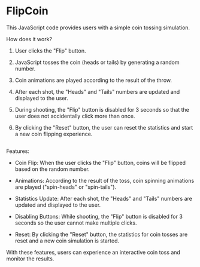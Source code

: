 # FlipCoin

This JavaScript code provides users with a simple coin tossing simulation.

How does it work?

1. User clicks the "Flip" button.

2. JavaScript tosses the coin (heads or tails) by generating a random number.

3. Coin animations are played according to the result of the throw.

4. After each shot, the "Heads" and "Tails" numbers are updated and displayed to the user.

5. During shooting, the "Flip" button is disabled for 3 seconds so that the user does not accidentally click more than once.

6. By clicking the "Reset" button, the user can reset the statistics and start a new coin flipping experience.

##

Features:

- Coin Flip: When the user clicks the "Flip" button, coins will be flipped based on the random number.

- Animations: According to the result of the toss, coin spinning animations are played ("spin-heads" or "spin-tails").

- Statistics Update: After each shot, the "Heads" and "Tails" numbers are updated and displayed to the user.

- Disabling Buttons: While shooting, the "Flip" button is disabled for 3 seconds so the user cannot make multiple clicks.

- Reset: By clicking the "Reset" button, the statistics for coin tosses are reset and a new coin simulation is started.

With these features, users can experience an interactive coin toss and monitor the results.
